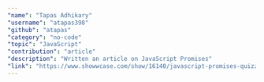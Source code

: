 ```yaml
---
"name": "Tapas Adhikary"
"username": "atapas398"
"github": "atapas"  
"category": "no-code"
"topic": "JavaScript"
"contribution": "article"
"description": "Written an article on JavaScript Promises"
"link": "https://www.showwcase.com/show/16140/javascript-promises-quizzes-and-interview-questions"
---
```

